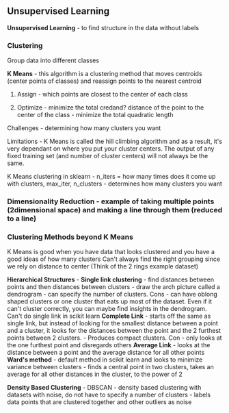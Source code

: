 ## Unsupervised Learning

**Unsupervised Learning** - to find structure in the data without labels

### Clustering

Group data into different classes

**K Means** - this algorithm is a clustering method that moves centroids (center points of classes) and reassign points to the nearest centroid

1. Assign - which points are closest to the center of each class

2. Optimize - minimize the total credand? distance of the point to the center of the class - minimize the total quadratic length

Challenges - determining how many clusters you want

Limitations - K Means is called the hill climbing algorithm and as a result, it's very dependant on where you put your cluster centers.  The output of any fixed training set (and number of cluster centers) will not always be the same. 

K Means clustering in sklearn - n_iters = how many times does it come up with clusters, max_iter, n_clusters - determines how many clusters you want

### Dimensionality Reduction - example of taking multiple points (2dimensional space) and making a line through them (reduced to a line)

### Clustering Methods beyond K Means
K Means is good when you have data that looks clustered and you have a good ideas of how many clusters
Can't always find the right grouping since we rely on distance to center (Think of the 2 rings example dataset)

**Hierarchical Structures** - 
**Single link clustering** - find distances between points and then distances between clusters - draw the arch picture called a dendrogram - can specify the number of clusters.  Cons - can have oblong shaped clusters or one cluster that eats up most of the dataset.  Even if it can't cluster correctly, you can maybe find insights in the dendrogram.  Can't do single link in scikit learn
**Complete Link** - starts off the same as single link, but instead of looking for the smallest distance between a point and a cluster, it looks for the distances between the point and the 2 furthest points between 2 clusters. - Produces compact clusters.  Con - only looks at the one furthest point and disregards others 
**Average Link** - looks at the distance between a point and the average distance for all other points
**Ward's method** - default method in scikit learn and looks to minimize variance between clusters - finds a central point in two clusters, takes an average for all other distances in the cluster, to the power of 2


**Density Based Clustering** - DBSCAN - density based clustering with datasets with noise, do not have to specify a number of clusters - labels data points that are clustered together and other outliers as noise
